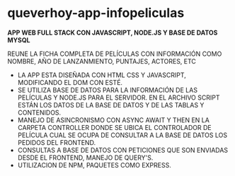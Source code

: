 # queverhoy-app-infopeliculas

**APP WEB FULL STACK CON JAVASCRIPT, NODE.JS Y BASE DE DATOS MYSQL**

REUNE LA FICHA COMPLETA DE PELÍCULAS CON INFORMACIÓN COMO NOMBRE, AÑO DE LANZANMIENTO, PUNTAJES, ACTORES, ETC

- LA APP ESTA DISEÑADA CON HTML CSS Y JAVASCRIPT, MODIFICANDO EL DOM CON ESTÉ. 
- SE UTILIZA BASE DE DATOS PARA LA INFORMACIÓN DE LAS PELÍCULAS Y NODE.JS PARA EL SERVIDOR. EN EL ARCHIVO SCRIPT ESTÁN LOS DATOS DE LA BASE
  DE DATOS Y DE LAS TABLAS Y CONTENIDOS.
- MANEJO DE ASINCRONISMO CON ASYNC AWAIT Y THEN EN LA CARPETA CONTROLLER DONDE SE UBICA EL CONTROLADOR DE PELÍCULA CUAL SE OCUPA 
  DE CONSULTAR A LA BASE DE DATOS LOS PEDIDOS DEL FRONTEND.
- CONSULTAS A BASE DE DATOS CON PETICIONES QUE SON ENVIADAS DESDE EL FRONTEND, MANEJO DE QUERY'S.
- UTILIZACION DE NPM, PAQUETES COMO EXPRESS.
